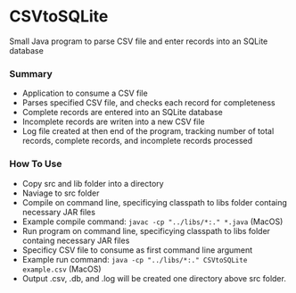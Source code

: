 # CSVtoSQLite
Small Java program to parse CSV file and enter records into an SQLite database

### Summary
* Application to consume a CSV file
* Parses specified CSV file, and checks each record for completeness
* Complete records are entered into an SQLite database
* Incomplete records are writen into a new CSV file
* Log file created at then end of the program, tracking number of total records, complete records, and incomplete records processed

### How To Use
* Copy src and lib folder into a directory
* Naviage to src folder
* Compile on command line, specificying classpath to libs folder containg necessary JAR files
* Example compile command: `javac -cp "../libs/*:." *.java` (MacOS)
* Run program on command line, specificying classpath to libs folder containg necessary JAR files
* Specificy CSV file to consume as first command line argument
* Example run command: `java -cp "../libs/*:." CSVtoSQLite example.csv` (MacOS)
* Output .csv, .db, and .log will be created one directory above src folder.
